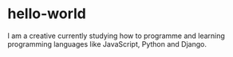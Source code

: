 # hello-world

I am a creative currently studying how to programme and learning programming languages like JavaScript, Python and Django. 

